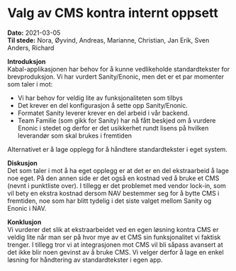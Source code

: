 # Valg av CMS kontra internt oppsett

**Dato:** 2021-03-05  
**Til stede:** Nora, Øyvind, Andreas, Marianne, Christian, Jan Erik, Sven Anders, Richard

**Introduksjon**  
Kabal-applikasjonen har behov for å kunne vedlikeholde standardtekster for brevproduksjon. Vi har vurdert Sanity/Enonic, 
men det er et par momenter som taler i mot:
- Vi har behov for veldig lite av funksjonaliteten som tilbys
- Det krever en del konfigurasjon å sette opp Sanity/Enonic.
- Formatet Sanity leverer krever en del arbeid i vår backend.
- Team Familie (som gikk for Sanity) har nå fått beskjed om å vurdere Enonic i stedet og derfor er det usikkerhet rundt lisens på 
  hvilken leverandør som skal brukes i fremtiden

Alternativet er å lage opplegg for å håndtere standardtekster i eget system.

**Diskusjon**  
Det som taler i mot å ha eget opplegg er at det er en del ekstraarbeid å lage noe eget. På den annen side er det 
også en kostnad ved å bruke et CMS (nevnt i punktliste over). I tillegg er det problemet med vendor lock-in, som 
vil bety en ekstra kostnad dersom NAV bestemmer seg for å bytte CMS i fremtiden, noe som har blitt tydelig
i det siste valget mellom Sanity og Enonic i NAV. 

**Konklusjon**  
Vi vurderer det slik at ekstraarbeidet ved en egen løsning kontra CMS er veldig lite når man ser på hvor mye av et
CMS sin funksjonalitet vi faktisk trenger. I tillegg tror vi at integrasjonen mot CMS vil bli såpass avansert at det
ikke blir noen gevinst av å bruke CMS. Vi velger derfor å lage en enkel løsning for håndtering av standardtekster i
egen app.
